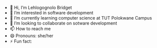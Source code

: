- 👋 Hi, I’m Lehlogognolo Bridget
- 👀 I’m interested in software development 
- 🌱 I’m currently learning computer science at TUT Polokwane Campus
- 💞️ I’m looking to collaborate on sotware development 
- 📫 How to reach me 
- 😄 Pronouns: she/her
- ⚡ Fun fact: 

<!---
NoloJoy76/NoloJoy76 is a ✨ special ✨ repository because its `README.md` (this file) appears on your GitHub profile.
You can click the Preview link to take a look at your changes.
--->
